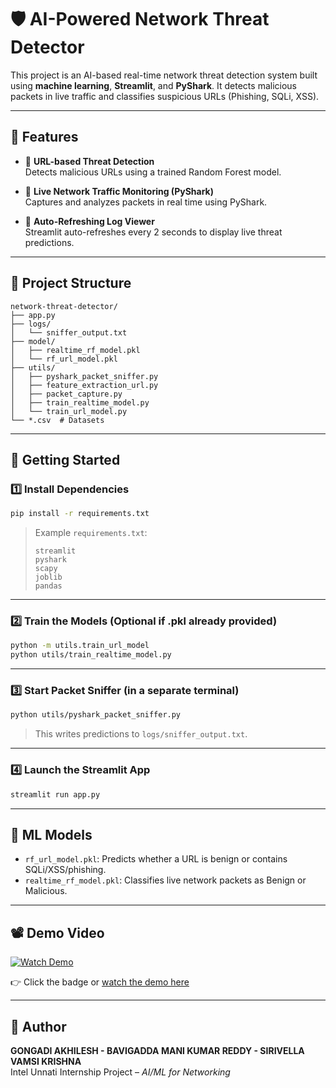 # 🛡️ AI-Powered Network Threat Detector

This project is an AI-based real-time network threat detection system built using **machine learning**, **Streamlit**, and **PyShark**. It detects malicious packets in live traffic and classifies suspicious URLs (Phishing, SQLi, XSS).

---

## 📌 Features

- 🔗 **URL-based Threat Detection**  
  Detects malicious URLs using a trained Random Forest model.

- 📡 **Live Network Traffic Monitoring (PyShark)**  
  Captures and analyzes packets in real time using PyShark.

- 🔁 **Auto-Refreshing Log Viewer**  
  Streamlit auto-refreshes every 2 seconds to display live threat predictions.

---

## 📁 Project Structure

```
network-threat-detector/
├── app.py
├── logs/
│   └── sniffer_output.txt
├── model/
│   ├── realtime_rf_model.pkl
│   └── rf_url_model.pkl
├── utils/
│   ├── pyshark_packet_sniffer.py
│   ├── feature_extraction_url.py
│   ├── packet_capture.py
│   ├── train_realtime_model.py
│   └── train_url_model.py
└── *.csv  # Datasets
```

---

## 🚀 Getting Started

### 1️⃣ Install Dependencies

```bash
pip install -r requirements.txt
```

> Example `requirements.txt`:
> ```
> streamlit
> pyshark
> scapy
> joblib
> pandas
> ```

---

### 2️⃣ Train the Models (Optional if .pkl already provided)

```bash
python -m utils.train_url_model
python utils/train_realtime_model.py
```

---

### 3️⃣ Start Packet Sniffer (in a separate terminal)

```bash
python utils/pyshark_packet_sniffer.py
```

> This writes predictions to `logs/sniffer_output.txt`.

---

### 4️⃣ Launch the Streamlit App

```bash
streamlit run app.py
```

---

## 🧠 ML Models

- `rf_url_model.pkl`: Predicts whether a URL is benign or contains SQLi/XSS/phishing.
- `realtime_rf_model.pkl`: Classifies live network packets as Benign or Malicious.

---

## 📽️ Demo Video

[![Watch Demo](https://img.shields.io/badge/📺%20Watch%20Demo-Google%20Drive-blue?logo=google-drive)](https://drive.google.com/file/d/1GU2YGVQ49JmRmidfRoLfJ3t4MLD4xuDh/view?usp=drivesdk)

👉 Click the badge or [watch the demo here](https://drive.google.com/file/d/1GU2YGVQ49JmRmidfRoLfJ3t4MLD4xuDh/view?usp=drivesdk)

---

## 🙋 Author

**GONGADI AKHILESH - BAVIGADDA MANI KUMAR REDDY - SIRIVELLA VAMSI KRISHNA**   
Intel Unnati Internship Project – *AI/ML for Networking*
